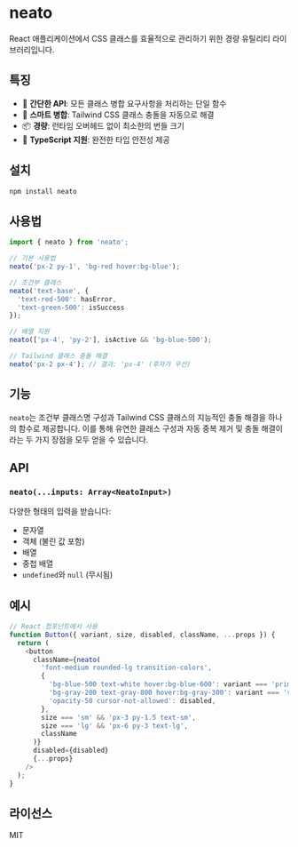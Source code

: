 # neato

React 애플리케이션에서 CSS 클래스를 효율적으로 관리하기 위한 경량 유틸리티 라이브러리입니다.

## 특징

- 🎯 **간단한 API**: 모든 클래스 병합 요구사항을 처리하는 단일 함수
- 🔧 **스마트 병합**: Tailwind CSS 클래스 충돌을 자동으로 해결
- 📦 **경량**: 런타임 오버헤드 없이 최소한의 번들 크기
- 🚀 **TypeScript 지원**: 완전한 타입 안전성 제공

## 설치

```bash
npm install neato
```

## 사용법

```typescript
import { neato } from 'neato';

// 기본 사용법
neato('px-2 py-1', 'bg-red hover:bg-blue');

// 조건부 클래스
neato('text-base', {
  'text-red-500': hasError,
  'text-green-500': isSuccess
});

// 배열 지원
neato(['px-4', 'py-2'], isActive && 'bg-blue-500');

// Tailwind 클래스 충돌 해결
neato('px-2 px-4'); // 결과: 'px-4' (후자가 우선)
```

## 기능

`neato`는 조건부 클래스명 구성과 Tailwind CSS 클래스의 지능적인 충돌 해결을 하나의 함수로 제공합니다. 이를 통해 유연한 클래스 구성과 자동 중복 제거 및 충돌 해결이라는 두 가지 장점을 모두 얻을 수 있습니다.

## API

### `neato(...inputs: Array<NeatoInput>)`

다양한 형태의 입력을 받습니다:
- 문자열
- 객체 (불린 값 포함)
- 배열
- 중첩 배열
- `undefined`와 `null` (무시됨)

## 예시

```typescript
// React 컴포넌트에서 사용
function Button({ variant, size, disabled, className, ...props }) {
  return (
    <button
      className={neato(
        'font-medium rounded-lg transition-colors',
        {
          'bg-blue-500 text-white hover:bg-blue-600': variant === 'primary',
          'bg-gray-200 text-gray-800 hover:bg-gray-300': variant === 'secondary',
          'opacity-50 cursor-not-allowed': disabled,
        },
        size === 'sm' && 'px-3 py-1.5 text-sm',
        size === 'lg' && 'px-6 py-3 text-lg',
        className
      )}
      disabled={disabled}
      {...props}
    />
  );
}
```

## 라이선스

MIT
